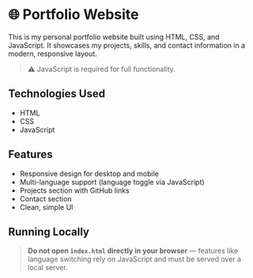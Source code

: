 # 🌐 Portfolio Website

This is my personal portfolio website built using HTML, CSS, and JavaScript. It showcases my projects, skills, and contact information in a modern, responsive layout.

> ⚠️ JavaScript is required for full functionality.

## Technologies Used

- HTML
- CSS
- JavaScript

## Features

- Responsive design for desktop and mobile
- Multi-language support (language toggle via JavaScript)
- Projects section with GitHub links
- Contact section
- Clean, simple UI

## Running Locally

> **Do not open `index.html` directly in your browser** — features like language switching rely on JavaScript and must be served over a local server.
